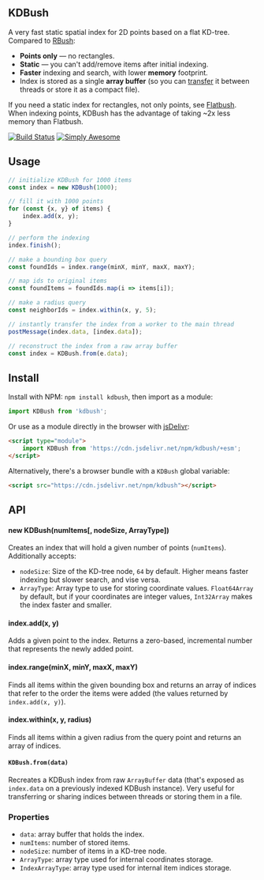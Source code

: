 ## KDBush

A very fast static spatial index for 2D points based on a flat KD-tree.
Compared to [RBush](https://github.com/mourner/rbush):

- **Points only** — no rectangles.
- **Static** — you can't add/remove items after initial indexing.
- **Faster** indexing and search, with lower **memory** footprint.
- Index is stored as a single **array buffer** (so you can [transfer](https://developer.mozilla.org/en-US/docs/Glossary/Transferable_objects) it between threads or store it as a compact file).


If you need a static index for rectangles, not only points, see [Flatbush](https://github.com/mourner/flatbush). When indexing points, KDBush has the advantage of taking ~2x less memory than Flatbush.

[![Build Status](https://github.com/mourner/kdbush/workflows/Node/badge.svg?branch=master)](https://github.com/mourner/kdbush/actions)
[![Simply Awesome](https://img.shields.io/badge/simply-awesome-brightgreen.svg)](https://github.com/mourner/projects)

## Usage

```js
// initialize KDBush for 1000 items
const index = new KDBush(1000);

// fill it with 1000 points
for (const {x, y} of items) {
    index.add(x, y);
}

// perform the indexing
index.finish();

// make a bounding box query
const foundIds = index.range(minX, minY, maxX, maxY);

// map ids to original items
const foundItems = foundIds.map(i => items[i]);

// make a radius query
const neighborIds = index.within(x, y, 5);

// instantly transfer the index from a worker to the main thread
postMessage(index.data, [index.data]);

// reconstruct the index from a raw array buffer
const index = KDBush.from(e.data);
```

## Install

Install with NPM: `npm install kdbush`, then import as a module:

```js
import KDBush from 'kdbush';
```

Or use as a module directly in the browser with [jsDelivr](https://www.jsdelivr.com/esm):

```html
<script type="module">
    import KDBush from 'https://cdn.jsdelivr.net/npm/kdbush/+esm';
</script>
```

Alternatively, there's a browser bundle with a `KDBush` global variable:

```html
<script src="https://cdn.jsdelivr.net/npm/kdbush"></script>
```

## API

#### new KDBush(numItems[, nodeSize, ArrayType])

Creates an index that will hold a given number of points (`numItems`). Additionally accepts:

- `nodeSize`: Size of the KD-tree node, `64` by default. Higher means faster indexing but slower search, and vise versa.
- `ArrayType`: Array type to use for storing coordinate values. `Float64Array` by default, but if your coordinates are integer values, `Int32Array` makes the index faster and smaller.

#### index.add(x, y)

Adds a given point to the index. Returns a zero-based, incremental number that represents the newly added point.

#### index.range(minX, minY, maxX, maxY)

Finds all items within the given bounding box and returns an array of indices that refer to the order the items were added (the values returned by `index.add(x, y)`).

#### index.within(x, y, radius)

Finds all items within a given radius from the query point and returns an array of indices.

#### `KDBush.from(data)`

Recreates a KDBush index from raw `ArrayBuffer` data
(that's exposed as `index.data` on a previously indexed KDBush instance).
Very useful for transferring or sharing indices between threads or storing them in a file.

### Properties

- `data`: array buffer that holds the index.
- `numItems`: number of stored items.
- `nodeSize`: number of items in a KD-tree node.
- `ArrayType`: array type used for internal coordinates storage.
- `IndexArrayType`: array type used for internal item indices storage.
